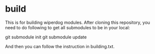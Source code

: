 build
=====
This is for building wiperdog modules.
After cloning this repository, you need to do following to get all submodules to be in your local:

 git submodule init
 git submodule update

And then you can follow the instruction in building.txt.
